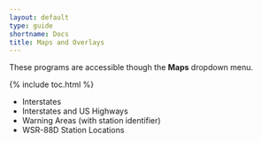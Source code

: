 ```yaml
---
layout: default
type: guide
shortname: Docs
title: Maps and Overlays
---
```


These programs are accessible though the **Maps** dropdown menu.

{% include toc.html %}

* Interstates
* Interstates and US Highways
* Warning Areas (with station identifier)
* WSR-88D Station Locations

